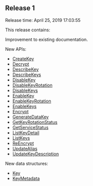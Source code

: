 ## Release 1

Release time: April 25, 2019 17:03:55

This release contains:

Improvement to existing documentation.

New APIs:

* [CreateKey](/document/api/573/34430)
* [Decrypt](/document/api/573/34429)
* [DescribeKey](/document/api/573/34428)
* [DescribeKeys](/document/api/573/34427)
* [DisableKey](/document/api/573/34426)
* [DisableKeyRotation](/document/api/573/34425)
* [DisableKeys](/document/api/573/34424)
* [EnableKey](/document/api/573/34423)
* [EnableKeyRotation](/document/api/573/34422)
* [EnableKeys](/document/api/573/34421)
* [Encrypt](/document/api/573/34420)
* [GenerateDataKey](/document/api/573/34419)
* [GetKeyRotationStatus](/document/api/573/34418)
* [GetServiceStatus](/document/api/573/34417)
* [ListKeyDetail](/document/api/573/34416)
* [ListKeys](/document/api/573/34415)
* [ReEncrypt](/document/api/573/34414)
* [UpdateAlias](/document/api/573/34413)
* [UpdateKeyDescription](/document/api/573/34412)

New data structures:

* [Key](/document/api/573/34431#Key)
* [KeyMetadata](/document/api/573/34431#KeyMetadata)

